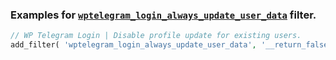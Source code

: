 ### Examples for [`wptelegram_login_always_update_user_data`](../README.md#wptelegram_login_always_update_user_data) filter.

```php
// WP Telegram Login | Disable profile update for existing users.
add_filter( 'wptelegram_login_always_update_user_data', '__return_false' );
```
